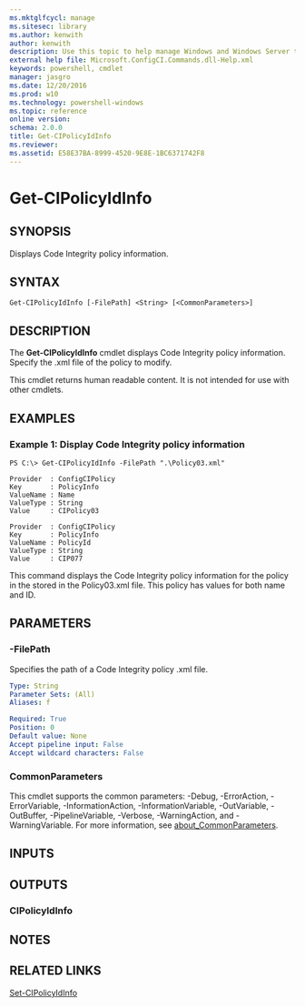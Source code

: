 ```yaml
---
ms.mktglfcycl: manage
ms.sitesec: library
ms.author: kenwith
author: kenwith
description: Use this topic to help manage Windows and Windows Server technologies with Windows PowerShell.
external help file: Microsoft.ConfigCI.Commands.dll-Help.xml
keywords: powershell, cmdlet
manager: jasgro
ms.date: 12/20/2016
ms.prod: w10
ms.technology: powershell-windows
ms.topic: reference
online version: 
schema: 2.0.0
title: Get-CIPolicyIdInfo
ms.reviewer:
ms.assetid: E58E37BA-8999-4520-9E8E-1BC6371742F8
---
```


# Get-CIPolicyIdInfo

## SYNOPSIS
Displays Code Integrity policy information.

## SYNTAX

```
Get-CIPolicyIdInfo [-FilePath] <String> [<CommonParameters>]
```

## DESCRIPTION
The **Get-CIPolicyIdInfo** cmdlet displays Code Integrity policy information.
Specify the .xml file of the policy to modify.

This cmdlet returns human readable content.
It is not intended for use with other cmdlets.

## EXAMPLES

### Example 1: Display Code Integrity policy information
```
PS C:\> Get-CIPolicyIdInfo -FilePath ".\Policy03.xml"

Provider  : ConfigCIPolicy
Key       : PolicyInfo
ValueName : Name
ValueType : String
Value     : CIPolicy03

Provider  : ConfigCIPolicy
Key       : PolicyInfo
ValueName : PolicyId
ValueType : String
Value     : CIP077
```

This command displays the Code Integrity policy information for the policy in the stored in the Policy03.xml file.
This policy has values for both name and ID.

## PARAMETERS

### -FilePath
Specifies the path of a Code Integrity policy .xml file.

```yaml
Type: String
Parameter Sets: (All)
Aliases: f

Required: True
Position: 0
Default value: None
Accept pipeline input: False
Accept wildcard characters: False
```

### CommonParameters
This cmdlet supports the common parameters: -Debug, -ErrorAction, -ErrorVariable, -InformationAction, -InformationVariable, -OutVariable, -OutBuffer, -PipelineVariable, -Verbose, -WarningAction, and -WarningVariable. For more information, see [about_CommonParameters](http://go.microsoft.com/fwlink/?LinkID=113216).

## INPUTS

## OUTPUTS

### CIPolicyIdInfo

## NOTES

## RELATED LINKS

[Set-CIPolicyIdInfo](./Set-CIPolicyIdInfo.md)
